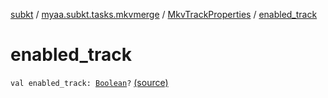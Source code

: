 [subkt](../../index.md) / [myaa.subkt.tasks.mkvmerge](../index.md) / [MkvTrackProperties](index.md) / [enabled_track](./enabled_track.md)

# enabled_track

`val enabled_track: `[`Boolean`](https://kotlinlang.org/api/latest/jvm/stdlib/kotlin/-boolean/index.html)`?` [(source)](https://github.com/Myaamori/SubKt/blob/0.1.8/src/main/kotlin/myaa/subkt/tasks/mkvmerge/mkvmerge.kt#L89)